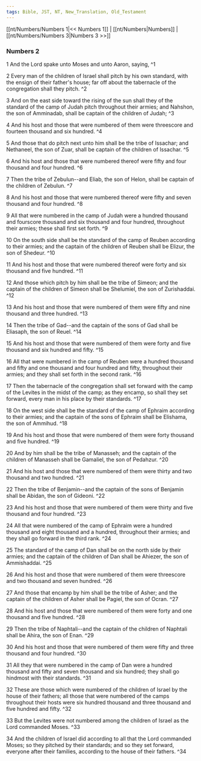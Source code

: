 ```yaml
---
tags: Bible, JST, NT, New_Translation, Old_Testament
---
```


[[nt/Numbers/Numbers 1|<< Numbers 1]] | [[nt/Numbers|Numbers]] | [[nt/Numbers/Numbers 3|Numbers 3 >>]]

### Numbers 2

1 And the Lord spake unto Moses and unto Aaron, saying,  ^1

2 Every man of the children of Israel shall pitch by his own standard, with the ensign of their father\'s house; far off about the tabernacle of the congregation shall they pitch.  ^2

3 And on the east side toward the rising of the sun shall they of the standard of the camp of Judah pitch throughout their armies; and Nahshon, the son of Amminadab, shall be captain of the children of Judah;  ^3

4 And his host and those that were numbered of them were threescore and fourteen thousand and six hundred.  ^4

5 And those that do pitch next unto him shall be the tribe of Issachar; and Nethaneel, the son of Zuar, shall be captain of the children of Issachar.  ^5

6 And his host and those that were numbered thereof were fifty and four thousand and four hundred.  ^6

7 Then the tribe of Zebulun\--and Eliab, the son of Helon, shall be captain of the children of Zebulun.  ^7

8 And his host and those that were numbered thereof were fifty and seven thousand and four hundred.  ^8

9 All that were numbered in the camp of Judah were a hundred thousand and fourscore thousand and six thousand and four hundred, throughout their armies; these shall first set forth.  ^9

10 On the south side shall be the standard of the camp of Reuben according to their armies; and the captain of the children of Reuben shall be Elizur, the son of Shedeur.  ^10

11 And his host and those that were numbered thereof were forty and six thousand and five hundred.  ^11

12 And those which pitch by him shall be the tribe of Simeon; and the captain of the children of Simeon shall be Shelumiel, the son of Zurishaddai.  ^12

13 And his host and those that were numbered of them were fifty and nine thousand and three hundred.  ^13

14 Then the tribe of Gad\--and the captain of the sons of Gad shall be Eliasaph, the son of Reuel.  ^14

15 And his host and those that were numbered of them were forty and five thousand and six hundred and fifty.  ^15

16 All that were numbered in the camp of Reuben were a hundred thousand and fifty and one thousand and four hundred and fifty, throughout their armies; and they shall set forth in the second rank.  ^16

17 Then the tabernacle of the congregation shall set forward with the camp of the Levites in the midst of the camp; as they encamp, so shall they set forward, every man in his place by their standards.  ^17

18 On the west side shall be the standard of the camp of Ephraim according to their armies; and the captain of the sons of Ephraim shall be Elishama, the son of Ammihud.  ^18

19 And his host and those that were numbered of them were forty thousand and five hundred.  ^19

20 And by him shall be the tribe of Manasseh; and the captain of the children of Manasseh shall be Gamaliel, the son of Pedahzur.  ^20

21 And his host and those that were numbered of them were thirty and two thousand and two hundred.  ^21

22 Then the tribe of Benjamin\--and the captain of the sons of Benjamin shall be Abidan, the son of Gideoni.  ^22

23 And his host and those that were numbered of them were thirty and five thousand and four hundred.  ^23

24 All that were numbered of the camp of Ephraim were a hundred thousand and eight thousand and a hundred, throughout their armies; and they shall go forward in the third rank.  ^24

25 The standard of the camp of Dan shall be on the north side by their armies; and the captain of the children of Dan shall be Ahiezer, the son of Ammishaddai.  ^25

26 And his host and those that were numbered of them were threescore and two thousand and seven hundred.  ^26

27 And those that encamp by him shall be the tribe of Asher; and the captain of the children of Asher shall be Pagiel, the son of Ocran.  ^27

28 And his host and those that were numbered of them were forty and one thousand and five hundred.  ^28

29 Then the tribe of Naphtali\--and the captain of the children of Naphtali shall be Ahira, the son of Enan.  ^29

30 And his host and those that were numbered of them were fifty and three thousand and four hundred.  ^30

31 All they that were numbered in the camp of Dan were a hundred thousand and fifty and seven thousand and six hundred; they shall go hindmost with their standards.  ^31

32 These are those which were numbered of the children of Israel by the house of their fathers; all those that were numbered of the camps throughout their hosts were six hundred thousand and three thousand and five hundred and fifty.  ^32

33 But the Levites were not numbered among the children of Israel as the Lord commanded Moses.  ^33

34 And the children of Israel did according to all that the Lord commanded Moses; so they pitched by their standards; and so they set forward, everyone after their families, according to the house of their fathers.  ^34

 
